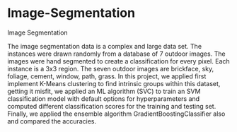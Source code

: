 # Image-Segmentation
Image Segmentation

The image segmentation data is a complex and large data set. The instances were
drawn randomly from a database of 7 outdoor images. The images were hand
segmented to create a classification for every pixel. Each instance is a 3x3 region.
The seven outdoor images are brickface, sky, foliage, cement, window, path, grass.
In this project, we applied first implement K-Means clustering to find intrinsic
groups within this dataset, getting it misfit, we applied an ML algorithm (SVC) to
train an SVM classification model with default options for hyperparameters and
computed different classification scores for the training and testing set.
Finally, we applied the ensemble algorithm GradientBoostingClassifier also and
compared the accuracies.
